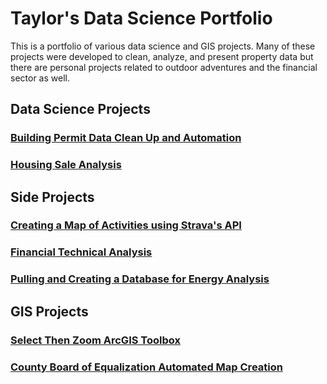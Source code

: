 <h1><strong>Taylor's Data Science Portfolio</strong></h1>

This is a portfolio of various data science and GIS projects. Many of these projects were developed to clean, analyze, and present property data but there are personal projects related to outdoor adventures and the financial sector as well.

<h2><strong> Data Science Projects </strong></h2>

<h3> <a href="https://tkravits.github.io/Building-Permit-Automation">Building Permit Data Clean Up and Automation</a></h3>

<h3> <a href="https://tkravits.github.io/MLS_PDFproject">Housing Sale Analysis</a> </h3>

<h2><strong> Side Projects </strong></h2>

<h3> <a href="https://tkravits.github.io/StravaMap">Creating a Map of Activities using Strava's API</a></h3>

<h3> <a href="https://tkravits.github.io/Financials">Financial Technical Analysis</a></h3>

<h3> <a href="https://tkravits.github.io/Energy_Database">Pulling and Creating a Database for Energy Analysis</a></h3>

<h2><strong> GIS Projects </strong></h2>

<h3><a href="https://tkravits.github.io/Select-Then-Zoom">Select Then Zoom ArcGIS Toolbox</a></h3>

<h3> <a href="https://tkravits.github.io/CBOE-Map">County Board of Equalization Automated Map Creation</a></h3>

